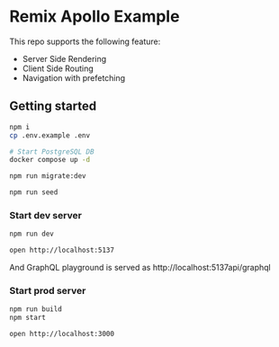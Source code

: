 # Remix Apollo Example

This repo supports the following feature:

- Server Side Rendering
- Client Side Routing
- Navigation with prefetching

## Getting started

```sh
npm i
cp .env.example .env

# Start PostgreSQL DB
docker compose up -d

npm run migrate:dev

npm run seed
```

### Start dev server

```sh
npm run dev
```

```sh
open http://localhost:5137
```

And GraphQL playground is served as http://localhost:5137api/graphql

### Start prod server

```sh
npm run build
npm start
```

```sh
open http://localhost:3000
```
